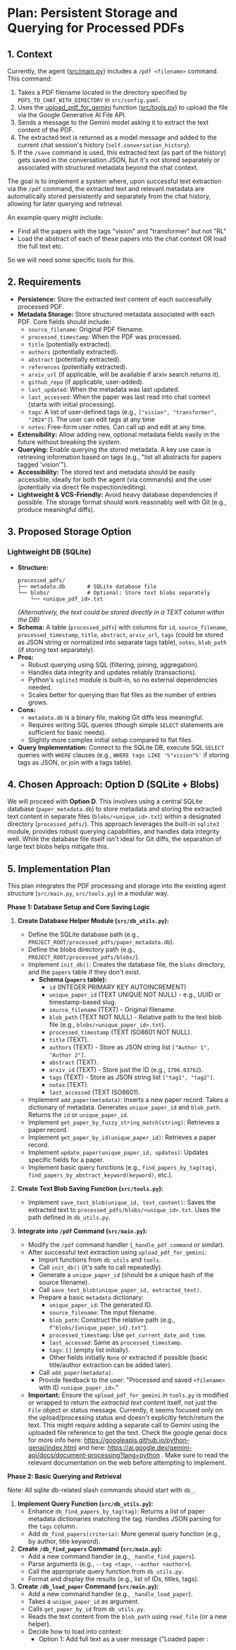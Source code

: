 # Plan: Persistent Storage and Querying for Processed PDFs


## 1. Context

Currently, the agent ([src/main.py](cci:7://file:///Volumes/bdrive/repos/coding-agent/src/main.py:0:0-0:0)) includes a `/pdf <filename>` command. This command:
1.  Takes a PDF filename located in the directory specified by `PDFS_TO_CHAT_WITH_DIRECTORY` in `src/config.yaml`.
2.  Uses the [upload_pdf_for_gemini](cci:1://file:///Volumes/bdrive/repos/coding-agent/src/tools.py:253:0-341:19) function ([src/tools.py](cci:7://file:///Volumes/bdrive/repos/coding-agent/src/tools.py:0:0-0:0)) to upload the file via the Google Generative AI File API.
3.  Sends a message to the Gemini model asking it to extract the text content of the PDF.
4.  The extracted text is returned as a model message and added to the current chat session's history (`self.conversation_history`).
5.  If the `/save` command is used, this extracted text (as part of the history) gets saved in the conversation JSON, but it's not stored separately or associated with structured metadata beyond the chat context.

The goal is to implement a system where, upon successful text extraction via the `/pdf` command, the extracted text and relevant metadata are automatically stored persistently and separately from the chat history, allowing for later querying and retrieval.

An example query might include:

* Find all the papers with the tags "vision" and "transformer" but not "RL"
* Load the abstract of each of these papers into the chat context OR load the full text etc.

So we will need some specific tools for this.

## 2. Requirements

*   **Persistence:** Store the extracted text content of each successfully processed PDF.
*   **Metadata Storage:** Store structured metadata associated with each PDF. Core fields should include:
    *   `source_filename`: Original PDF filename.
    *   `processed_timestamp`: When the PDF was processed.
    *   `title` (potentially extracted).
    *   `authors` (potentially extracted).
    *   `abstract` (potentially extracted).
    *   `references` (potentially extracted).
    *   `arxiv_url` (if applicable, will be available if arxiv search returns it).
    *   `github_repo` (if applicable, user-added).
    *   `last_updated`: When the metadata was last updated.
    *   `last_accessed`: When the paper was last read into chat context (starts with initial processing).
    *   `tags`: A list of user-defined tags (e.g., `["vision", "transformer", "2024"]`). The user can edit tags at any time
    *   `notes`: Free-form user notes. Can call up and edit at any time.
*   **Extensibility:** Allow adding new, optional metadata fields easily in the future without breaking the system.
*   **Querying:** Enable querying the stored metadata. A key use case is retrieving information based on tags (e.g., "list all abstracts for papers tagged 'vision'").
*   **Accessibility:** The stored text and metadata should be easily accessible, ideally for both the agent (via commands) and the user (potentially via direct file inspection/editing).
*   **Lightweight & VCS-Friendly:** Avoid heavy database dependencies if possible. The storage format should work reasonably well with Git (e.g., produce meaningful diffs).

## 3. Proposed Storage Option
### Lightweight DB (SQLite)

*   **Structure:**
    ```
    processed_pdfs/
    ├── metadata.db       # SQLite database file
    └── blobs/            # Optional: Store text blobs separately
        └── <unique_pdf_id>.txt
    ```
    *(Alternatively, the text could be stored directly in a TEXT column within the DB)*
*   **Schema:** A table (`processed_pdfs`) with columns for `id`, `source_filename`, `processed_timestamp`, `title`, `abstract`, `arxiv_url`, `tags` (could be stored as JSON string or normalized into separate tags table), `notes`, `blob_path` (if storing text separately).
*   **Pros:**
    *   Robust querying using SQL (filtering, joining, aggregation).
    *   Handles data integrity and updates reliably (transactions).
    *   Python's `sqlite3` module is built-in, so no external dependencies needed.
    *   Scales better for querying than flat files as the number of entries grows.
*   **Cons:**
    *   `metadata.db` is a binary file, making Git diffs less meaningful.
    *   Requires writing SQL queries (though simple `SELECT` statements are sufficient for basic needs).
    *   Slightly more complex initial setup compared to flat files.
*   **Query Implementation:** Connect to the SQLite DB, execute SQL `SELECT` queries with `WHERE` clauses (e.g., `WHERE tags LIKE '%"vision"%'` if storing tags as JSON, or join with a tags table).

## 4. Chosen Approach: Option D (SQLite + Blobs)

We will proceed with **Option D**. This involves using a central SQLite database (`paper_metadata.db`) to store metadata and storing the extracted text content in separate files (`blobs/<unique_id>.txt`) within a designated directory (`processed_pdfs/`). This approach leverages the built-in `sqlite3` module, provides robust querying capabilities, and handles data integrity well. While the database file itself isn't ideal for Git diffs, the separation of large text blobs helps mitigate this.

## 5. Implementation Plan

This plan integrates the PDF processing and storage into the existing agent structure (`src/main.py`, `src/tools.py`) in a modular way.

**Phase 1: Database Setup and Core Saving Logic**

1.  **Create Database Helper Module (`src/db_utils.py`):**
    *   Define the SQLite database path (e.g., `PROJECT_ROOT/processed_pdfs/paper_metadata.db`).
    *   Define the blobs directory path (e.g., `PROJECT_ROOT/processed_pdfs/blobs/`).
    *   Implement `init_db()`: Creates the database file, the `blobs` directory, and the `papers` table if they don't exist.
        *   **Schema (`papers` table):**
            *   `id` (INTEGER PRIMARY KEY AUTOINCREMENT)
            *   `unique_paper_id` (TEXT UNIQUE NOT NULL) - e.g., UUID or timestamp-based slug.
            *   `source_filename` (TEXT) - Original filename.
            *   `blob_path` (TEXT NOT NULL) - Relative path to the text blob file (e.g., `blobs/<unique_paper_id>.txt`).
            *   `processed_timestamp` (TEXT ISO8601 NOT NULL).
            *   `title` (TEXT).
            *   `authors` (TEXT) - Store as JSON string list `["Author 1", "Author 2"]`.
            *   `abstract` (TEXT).
            *   `arxiv_id` (TEXT) - Store just the ID (e.g., `1706.03762`).
            *   `tags` (TEXT) - Store as JSON string list `["tag1", "tag2"]`.
            *   `notes` (TEXT).
            *   `last_accessed` (TEXT ISO8601).
    *   Implement `add_paper(metadata)`: Inserts a new paper record. Takes a dictionary of metadata. Generates `unique_paper_id` and `blob_path`. Returns the `id` or `unique_paper_id`.
    *   Implement `get_paper_by_fuzzy_string_match(string)`: Retrieves a paper record.
    *   Implement `get_paper_by_id(unique_paper_id)`: Retrieves a paper record.
    *   Implement `update_paper(unique_paper_id, updates)`: Updates specific fields for a paper.
    *   Implement basic query functions (e.g., `find_papers_by_tag(tag)`, `find_papers_by_abstract_keyword(keyword)`, etc.).

2.  **Create Text Blob Saving Function (`src/tools.py`):**
    *   Implement `save_text_blob(unique_id, text_content)`: Saves the extracted text to `processed_pdfs/blobs/<unique_id>.txt`. Uses the path defined in `db_utils.py`.

3.  **Integrate into `/pdf` Command (`src/main.py`):**
    *   Modify the `/pdf` command handler (`_handle_pdf_command` or similar).
    *   After successful text extraction using `upload_pdf_for_gemini`:
        *   Import functions from `db_utils` and `tools`.
        *   Call `init_db()` (it's safe to call repeatedly).
        *   Generate a `unique_paper_id` (should be a unique hash of the source filename).
        *   Call `save_text_blob(unique_paper_id, extracted_text)`.
        *   Prepare a basic `metadata` dictionary:
            *   `unique_paper_id`: The generated ID.
            *   `source_filename`: The input filename.
            *   `blob_path`: Construct the relative path (e.g., `f"blobs/{unique_paper_id}.txt"`).
            *   `processed_timestamp`: Use `get_current_date_and_time`.
            *   `last_accessed`: Same as `processed_timestamp`.
            *   `tags`: `[]` (empty list initially).
            *   Other fields initially `None` or extracted if possible (basic title/author extraction can be added later).
        *   Call `add_paper(metadata)`.
        *   Provide feedback to the user: "Processed and saved `<filename>` with ID `<unique_paper_id>`."
    *   **Important:** Ensure the `upload_pdf_for_gemini` in `tools.py` is modified or wrapped to return the *extracted text content* itself, not just the `File` object or status message. Currently, it seems focused only on the upload/processing status and doesn't explicitly fetch/return the text. This might require adding a separate call to Gemini using the uploaded file reference to get the text. Check the google.genai docs for more info here: https://googleapis.github.io/python-genai/index.html and here: https://ai.google.dev/gemini-api/docs/document-processing?lang=python . Make sure to read the relevant documentation on the web before attempting to implement.


**Phase 2: Basic Querying and Retrieval**

Note: All sqlite db-related slash commands should start with `db_`.

1.  **Implement Query Function (`src/db_utils.py`):**
    *   Enhance `db_find_papers_by_tag(tag)`: Returns a list of paper metadata dictionaries matching the tag. Handles JSON parsing for the `tags` column.
    *   Add `db_find_papers(criteria)`: More general query function (e.g., by author, title keyword).
2.  **Create `/db_find_papers` Command (`src/main.py`):**
    *   Add a new command handler (e.g., `_handle_find_papers`).
    *   Parse arguments (e.g., `--tag <tag>`, `--author <author>`).
    *   Call the appropriate query function from `db_utils.py`.
    *   Format and display the results (e.g., list of IDs, titles, tags).
3.  **Create `/db_load_paper` Command (`src/main.py`):**
    *   Add a new command handler (e.g., `_handle_load_paper`).
    *   Takes a `unique_paper_id` as argument.
    *   Calls `get_paper_by_id` from `db_utils.py`.
    *   Reads the text content from the `blob_path` using `read_file` (or a new helper).
    *   Decide how to load into context:
        *   Option 1: Add full text as a user message ("Loaded paper <ID>: <title>\n\n<full_text>").
        *   Option 2: Add metadata summary and maybe abstract ("Loaded paper <ID>: <title>\nAuthors: ...\nAbstract: ..."). Offer a follow-up to load full text.
    *   Update the `last_accessed` timestamp for the paper using `update_paper`.

**Phase 3: Metadata Extraction and Editing**

1.  **Metadata Extraction (`src/tools.py` or `src/metadata_extractor.py`):**
    *   Implement `extract_metadata_from_text(text_content)`: Uses heuristics or potentially a simpler LLM call to extract Title, Authors, Abstract from the first page(s) of the text.
    *   Modify the `/pdf` command handler (`src/main.py`) to call this after getting the text and before `add_paper`, populating more fields in the initial `metadata` dictionary.
2.  **Implement Update Functions (`src/db_utils.py`):**
    *   Refine `update_paper` to handle specific fields like adding/removing tags (requires reading current tags, modifying the list, and writing back the JSON string).
3.  **Create `/tag_paper` Command (`src/main.py`):**
    *   Add handler `_handle_tag_paper`.
    *   Takes `unique_paper_id`, `--add <tag>`, `--remove <tag>`.
    *   Calls `update_paper` via a helper in `db_utils` to modify the `tags` list.
4.  **Create `/add_note` Command (`src/main.py`):**
    *   Add handler `_handle_add_note`.
    *   Takes `unique_paper_id` and the note text.
    *   Calls `update_paper` to set/append the `notes` field.

**Phase 4: Integration with ArXiv Search**

1.  **Modify `/find_arxiv_papers` (`src/tools.py`):**
    *   When displaying results, check if a paper with the same ArXiv ID already exists in the local DB using a new `get_paper_by_arxiv_id` function in `db_utils.py`. Indicate if it's already downloaded/processed.
2.  **Add `/download_arxiv <arxiv_id>` Command (`src/main.py`):**
    *   Fetches paper details (including PDF link) from ArXiv API using the ID.
    *   Downloads the PDF to a temporary location or the designated `PDFS_TO_CHAT_WITH_DIRECTORY`.
    *   Calls the existing `/pdf` command logic (or refactors it) to process the downloaded file.
    *   Ensures the `arxiv_id` is stored correctly during the `add_paper` step.

## 6. Configuration

*   Add new entries to `src/config.yaml` for the database and blob directory paths:
    ```yaml
    PAPER_DB_PATH: "processed_pdfs/paper_metadata.db"
    PAPER_BLOBS_DIR: "processed_pdfs/blobs/"
    ```
*   Update `load_config` in `main.py` and pass these paths to `db_utils` functions or classes.

## 7. Future Enhancements

*   More sophisticated querying (semantic search on text blobs).
*   Automatic tagging suggestions.
*   UI for browsing/managing papers.
*   Duplicate detection based on title/content hashing.
